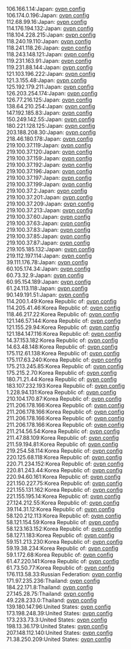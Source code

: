 106.166.1.14:Japan: [ovpn config](vpn/106_166_1_14.ovpn)  
106.174.0.196:Japan: [ovpn config](vpn/106_174_0_196.ovpn)  
112.68.99.16:Japan: [ovpn config](vpn/112_68_99_16.ovpn)  
114.176.194.132:Japan: [ovpn config](vpn/114_176_194_132.ovpn)  
118.104.228.215:Japan: [ovpn config](vpn/118_104_228_215.ovpn)  
118.240.19.110:Japan: [ovpn config](vpn/118_240_19_110.ovpn)  
118.241.118.26:Japan: [ovpn config](vpn/118_241_118_26.ovpn)  
118.243.148.121:Japan: [ovpn config](vpn/118_243_148_121.ovpn)  
119.231.163.91:Japan: [ovpn config](vpn/119_231_163_91.ovpn)  
119.231.88.144:Japan: [ovpn config](vpn/119_231_88_144.ovpn)  
121.103.196.222:Japan: [ovpn config](vpn/121_103_196_222.ovpn)  
121.3.155.48:Japan: [ovpn config](vpn/121_3_155_48.ovpn)  
125.192.179.211:Japan: [ovpn config](vpn/125_192_179_211.ovpn)  
126.203.254.174:Japan: [ovpn config](vpn/126_203_254_174.ovpn)  
126.77.216.125:Japan: [ovpn config](vpn/126_77_216_125.ovpn)  
138.64.210.254:Japan: [ovpn config](vpn/138_64_210_254.ovpn)  
147.192.185.83:Japan: [ovpn config](vpn/147_192_185_83.ovpn)  
150.249.142.55:Japan: [ovpn config](vpn/150_249_142_55.ovpn)  
180.221.128.125:Japan: [ovpn config](vpn/180_221_128_125.ovpn)  
203.188.208.30:Japan: [ovpn config](vpn/203_188_208_30.ovpn)  
218.46.180.178:Japan: [ovpn config](vpn/218_46_180_178.ovpn)  
219.100.37.119:Japan: [ovpn config](vpn/219_100_37_119.ovpn)  
219.100.37.120:Japan: [ovpn config](vpn/219_100_37_120.ovpn)  
219.100.37.159:Japan: [ovpn config](vpn/219_100_37_159.ovpn)  
219.100.37.192:Japan: [ovpn config](vpn/219_100_37_192.ovpn)  
219.100.37.196:Japan: [ovpn config](vpn/219_100_37_196.ovpn)  
219.100.37.197:Japan: [ovpn config](vpn/219_100_37_197.ovpn)  
219.100.37.199:Japan: [ovpn config](vpn/219_100_37_199.ovpn)  
219.100.37.2:Japan: [ovpn config](vpn/219_100_37_2.ovpn)  
219.100.37.201:Japan: [ovpn config](vpn/219_100_37_201.ovpn)  
219.100.37.209:Japan: [ovpn config](vpn/219_100_37_209.ovpn)  
219.100.37.213:Japan: [ovpn config](vpn/219_100_37_213.ovpn)  
219.100.37.60:Japan: [ovpn config](vpn/219_100_37_60.ovpn)  
219.100.37.63:Japan: [ovpn config](vpn/219_100_37_63.ovpn)  
219.100.37.83:Japan: [ovpn config](vpn/219_100_37_83.ovpn)  
219.100.37.85:Japan: [ovpn config](vpn/219_100_37_85.ovpn)  
219.100.37.87:Japan: [ovpn config](vpn/219_100_37_87.ovpn)  
219.105.185.132:Japan: [ovpn config](vpn/219_105_185_132.ovpn)  
219.112.197.114:Japan: [ovpn config](vpn/219_112_197_114.ovpn)  
39.111.176.78:Japan: [ovpn config](vpn/39_111_176_78.ovpn)  
60.105.174.34:Japan: [ovpn config](vpn/60_105_174_34.ovpn)  
60.73.32.9:Japan: [ovpn config](vpn/60_73_32_9.ovpn)  
60.95.154.189:Japan: [ovpn config](vpn/60_95_154_189.ovpn)  
61.24.113.118:Japan: [ovpn config](vpn/61_24_113_118.ovpn)  
90.149.191.51:Japan: [ovpn config](vpn/90_149_191_51.ovpn)  
114.200.1.49:Korea Republic of: [ovpn config](vpn/114_200_1_49.ovpn)  
114.205.41.46:Korea Republic of: [ovpn config](vpn/114_205_41_46.ovpn)  
118.46.217.22:Korea Republic of: [ovpn config](vpn/118_46_217_22.ovpn)  
121.146.57.144:Korea Republic of: [ovpn config](vpn/121_146_57_144.ovpn)  
121.155.29.94:Korea Republic of: [ovpn config](vpn/121_155_29_94.ovpn)  
121.184.147.116:Korea Republic of: [ovpn config](vpn/121_184_147_116.ovpn)  
14.37.153.182:Korea Republic of: [ovpn config](vpn/14_37_153_182.ovpn)  
14.63.48.148:Korea Republic of: [ovpn config](vpn/14_63_48_148.ovpn)  
175.112.61.138:Korea Republic of: [ovpn config](vpn/175_112_61_138.ovpn)  
175.117.63.240:Korea Republic of: [ovpn config](vpn/175_117_63_240.ovpn)  
175.213.245.85:Korea Republic of: [ovpn config](vpn/175_213_245_85.ovpn)  
175.215.2.70:Korea Republic of: [ovpn config](vpn/175_215_2_70.ovpn)  
180.71.21.44:Korea Republic of: [ovpn config](vpn/180_71_21_44.ovpn)  
183.107.232.193:Korea Republic of: [ovpn config](vpn/183_107_232_193.ovpn)  
1.228.94.131:Korea Republic of: [ovpn config](vpn/1_228_94_131.ovpn)  
210.104.170.87:Korea Republic of: [ovpn config](vpn/210_104_170_87.ovpn)  
211.206.178.166:Korea Republic of: [ovpn config](vpn/211_206_178_166.ovpn)  
211.206.178.166:Korea Republic of: [ovpn config](vpn/211_206_178_166.ovpn)  
211.206.178.166:Korea Republic of: [ovpn config](vpn/211_206_178_166.ovpn)  
211.206.178.166:Korea Republic of: [ovpn config](vpn/211_206_178_166.ovpn)  
211.214.56.54:Korea Republic of: [ovpn config](vpn/211_214_56_54.ovpn)  
211.47.88.109:Korea Republic of: [ovpn config](vpn/211_47_88_109.ovpn)  
211.59.194.81:Korea Republic of: [ovpn config](vpn/211_59_194_81.ovpn)  
219.254.58.114:Korea Republic of: [ovpn config](vpn/219_254_58_114.ovpn)  
220.125.68.118:Korea Republic of: [ovpn config](vpn/220_125_68_118.ovpn)  
220.71.234.152:Korea Republic of: [ovpn config](vpn/220_71_234_152.ovpn)  
220.81.243.44:Korea Republic of: [ovpn config](vpn/220_81_243_44.ovpn)  
220.94.60.161:Korea Republic of: [ovpn config](vpn/220_94_60_161.ovpn)  
221.150.227.75:Korea Republic of: [ovpn config](vpn/221_150_227_75.ovpn)  
221.155.131.162:Korea Republic of: [ovpn config](vpn/221_155_131_162.ovpn)  
221.155.195.14:Korea Republic of: [ovpn config](vpn/221_155_195_14.ovpn)  
27.124.212.55:Korea Republic of: [ovpn config](vpn/27_124_212_55.ovpn)  
39.114.31.12:Korea Republic of: [ovpn config](vpn/39_114_31_12.ovpn)  
58.120.212.113:Korea Republic of: [ovpn config](vpn/58_120_212_113.ovpn)  
58.121.154.59:Korea Republic of: [ovpn config](vpn/58_121_154_59.ovpn)  
58.123.163.152:Korea Republic of: [ovpn config](vpn/58_123_163_152.ovpn)  
58.127.1.183:Korea Republic of: [ovpn config](vpn/58_127_1_183.ovpn)  
59.151.213.230:Korea Republic of: [ovpn config](vpn/59_151_213_230.ovpn)  
59.19.38.234:Korea Republic of: [ovpn config](vpn/59_19_38_234.ovpn)  
59.1.172.68:Korea Republic of: [ovpn config](vpn/59_1_172_68.ovpn)  
61.47.220.141:Korea Republic of: [ovpn config](vpn/61_47_220_141.ovpn)  
61.73.50.77:Korea Republic of: [ovpn config](vpn/61_73_50_77.ovpn)  
176.113.58.33:Russian Federation: [ovpn config](vpn/176_113_58_33.ovpn)  
171.97.235.236:Thailand: [ovpn config](vpn/171_97_235_236.ovpn)  
184.22.171.8:Thailand: [ovpn config](vpn/184_22_171_8.ovpn)  
27.145.28.75:Thailand: [ovpn config](vpn/27_145_28_75.ovpn)  
49.228.233.0:Thailand: [ovpn config](vpn/49_228_233_0.ovpn)  
139.180.147.96:United States: [ovpn config](vpn/139_180_147_96.ovpn)  
173.198.248.39:United States: [ovpn config](vpn/173_198_248_39.ovpn)  
173.233.73.3:United States: [ovpn config](vpn/173_233_73_3.ovpn)  
198.13.36.179:United States: [ovpn config](vpn/198_13_36_179.ovpn)  
207.148.112.140:United States: [ovpn config](vpn/207_148_112_140.ovpn)  
71.38.250.209:United States: [ovpn config](vpn/71_38_250_209.ovpn)  
